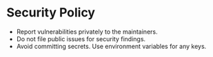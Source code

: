 
# Security Policy
- Report vulnerabilities privately to the maintainers.
- Do not file public issues for security findings.
- Avoid committing secrets. Use environment variables for any keys.
